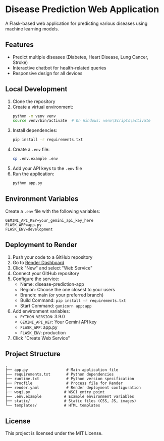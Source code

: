 # Disease Prediction Web Application

A Flask-based web application for predicting various diseases using machine learning models.

## Features
- Predict multiple diseases (Diabetes, Heart Disease, Lung Cancer, Stroke)
- Interactive chatbot for health-related queries
- Responsive design for all devices

## Local Development

1. Clone the repository
2. Create a virtual environment:
   ```bash
   python -m venv venv
   source venv/bin/activate  # On Windows: venv\Scripts\activate
   ```
3. Install dependencies:
   ```bash
   pip install -r requirements.txt
   ```
4. Create a `.env` file:
   ```bash
   cp .env.example .env
   ```
5. Add your API keys to the `.env` file
6. Run the application:
   ```bash
   python app.py
   ```

## Environment Variables

Create a `.env` file with the following variables:
```
GEMINI_API_KEY=your_gemini_api_key_here
FLASK_APP=app.py
FLASK_ENV=development
```

## Deployment to Render

1. Push your code to a GitHub repository
2. Go to [Render Dashboard](https://dashboard.render.com/)
3. Click "New" and select "Web Service"
4. Connect your GitHub repository
5. Configure the service:
   - Name: disease-prediction-app
   - Region: Choose the one closest to your users
   - Branch: main (or your preferred branch)
   - Build Command: `pip install -r requirements.txt`
   - Start Command: `gunicorn app:app`
6. Add environment variables:
   - `PYTHON_VERSION`: 3.9.0
   - `GEMINI_API_KEY`: Your Gemini API key
   - `FLASK_APP`: app.py
   - `FLASK_ENV`: production
7. Click "Create Web Service"

## Project Structure

```
.
├── app.py                 # Main application file
├── requirements.txt       # Python dependencies
├── runtime.txt            # Python version specification
├── Procfile               # Process file for Render
├── render.yaml            # Render deployment configuration
├── wsgi.py               # WSGI entry point
├── .env.example          # Example environment variables
├── static/               # Static files (CSS, JS, images)
└── templates/            # HTML templates
```

## License

This project is licensed under the MIT License.

